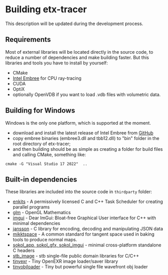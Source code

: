 # Building etx-tracer

This description will be updated during the development process.

## Requirements
Most of external libraries will be located directly in the source code, to reduce a number of dependencies and make building faster.
But this libraries and tools you have to install by yourself:
- CMake
- [Intel Embree](https://www.embree.org/) for CPU ray-tracing
- CUDA
- OptiX
- optionally OpenVDB if you want to load .vdb files with volumetric data.

## Building for Windows
Windows is the only one platform, which is supported at the moment.
- download and install the latest release of Intel Embree from [GitHub](https://github.com/embree/embree/releases)
- copy embree binaries (embree3.dll and tbb12.dll) to "bin" folder in the root directory of etx-tracer;
- and then building should be as simple as creating a folder for build files and calling CMake, something like:
```
cmake -G "Visual Studio 17 2022"  ..
```

## Built-in dependencies
These libraries are included into the source code in `thirdparty` folder:
- [enkits](https://github.com/dougbinks/enkiTS) - A permissively licensed C and C++ Task Scheduler for creating parallel programs
- [glm](https://github.com/g-truc/glm) - OpenGL Mathematics
- [imgui](https://github.com/ocornut/imgui) - Dear ImGui: Bloat-free Graphical User interface for C++ with minimal dependencies
- [jansson](https://github.com/akheron/jansson) - C library for encoding, decoding and manipulating JSON data
- [mikktspace](https://github.com/mmikk/MikkTSpace) - A common standard for tangent space used in baking tools to produce normal maps.
- [sokol_app, sokol_gfx, sokol_imgui](https://github.com/floooh/sokol) - minimal cross-platform standalone C headers
- [stb_image](https://github.com/nothings/stb) - stb single-file public domain libraries for C/C++
- [tinyexr](https://github.com/syoyo/tinyexr) - Tiny OpenEXR image loader/saver library
- [tinyobjloader](https://github.com/tinyobjloader/tinyobjloader) - Tiny but powerful single file wavefront obj loader


